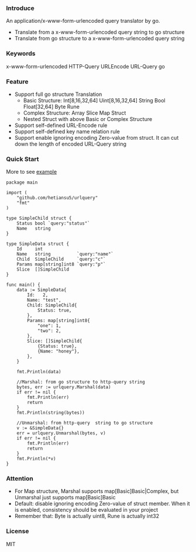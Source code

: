### Introduce
An application/x-www-form-urlencoded query translator by go.

- Translate from a x-www-form-urlencoded query string to go structure
- Translate from go structure to a x-www-form-urlencoded query string

### Keywords
x-www-form-urlencoded HTTP-Query URLEncode URL-Query go

### Feature
- Support full go structure Translation
    - Basic Structure: Int[8,16,32,64] Uint[8,16,32,64] String Bool Float[32,64] Byte Rune
    - Complex Structure: Array Slice Map Struct
    - Nested Struct with above Basic or Complex Structure
- Support self-defined URL-Encode rule
- Support self-defined key name relation rule
- Support enable ignoring encoding Zero-value from struct. It can cut down the length of encoded URL-Query string


### Quick Start
More to see [example](example/withoption.go)

```golang
package main

import (
	"github.com/hetiansu5/urlquery"
	"fmt"
)

type SimpleChild struct {
	Status bool `query:"status"`
	Name   string
}

type SimpleData struct {
	Id     int
	Name   string          `query:"name"`
	Child  SimpleChild     `query:"c"`
	Params map[string]int8 `query:"p"`
	Slice  []SimpleChild
}

func main() {
	data := SimpleData{
		Id:   2,
		Name: "test",
		Child: SimpleChild{
			Status: true,
		},
		Params: map[string]int8{
			"one": 1,
			"two": 2,
		},
		Slice: []SimpleChild{
			{Status: true},
			{Name: "honey"},
		},
	}

	fmt.Println(data)

	//Marshal: from go structure to http-query string
	bytes, err := urlquery.Marshal(data)
	if err != nil {
		fmt.Println(err)
		return
	}
	fmt.Println(string(bytes))

	//Unmarshal: from http-query  string to go structure
	v := &SimpleData{}
	err = urlquery.Unmarshal(bytes, v)
	if err != nil {
		fmt.Println(err)
		return
	}
	fmt.Println(*v)
}
```


### Attention
- For Map structure, Marshal supports map[Basic]Basic|Complex, but Unmarshal just supports map[Basic]Basic
- Default: disable ignoring encoding Zero-value of struct member. When it is enabled, consistency should be evaluated in your project
- Remember that: Byte is actually uint8, Rune is actually int32


### License
MIT
